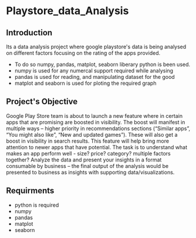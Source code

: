 # Playstore_data_Analysis
## Introduction
Its a data analysis project where google playstore's data is being analysed on different factors focusing on the rating of the apps provided.
- To do so numpy, pandas, matplot, seaborn liberary python is been used.
- numpy is used for any numercal support required while analysing
- pandas is used for reading, and manipulating dataset for the good
- matplot and seaborn is used for ploting the required graph
## Project's Objective
Google Play Store team is about to launch a new feature where in certain apps that are
promising are boosted in visibility. The boost will manifest in multiple ways – higher priority in
recommendations sections (“Similar apps”, “You might also like”, “New and updated games”).
These will also get a boost in visibility in search results. This feature will help bring more
attention to newer apps that have potential.
The task is to understand what makes an app perform well - size? price? category? multiple
factors together? Analyze the data and present your insights in a format consumable by
business – the final output of the analysis would be presented to business as insights with
supporting data/visualizations.
## Requirments
- python is required
- numpy
- pandas
- matplot
- seaborn
